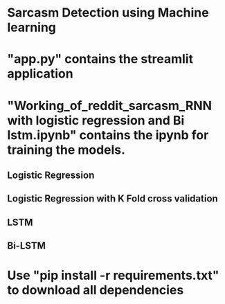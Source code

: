 # Sarcasm Detection using Machine learning

# "app.py" contains the streamlit application
# "Working_of_reddit_sarcasm_RNN with logistic regression and Bi lstm.ipynb" contains the ipynb for training the models.

## Logistic Regression
## Logistic Regression with K Fold cross validation
## LSTM
## Bi-LSTM


# Use "pip install -r requirements.txt" to download all dependencies
